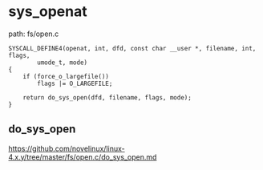 sys_openat
========================================

path: fs/open.c
```
SYSCALL_DEFINE4(openat, int, dfd, const char __user *, filename, int, flags,
        umode_t, mode)
{
    if (force_o_largefile())
        flags |= O_LARGEFILE;

    return do_sys_open(dfd, filename, flags, mode);
}
```

do_sys_open
----------------------------------------

https://github.com/novelinux/linux-4.x.y/tree/master/fs/open.c/do_sys_open.md
